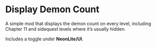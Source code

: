 # Display Demon Count

A simple mod that displays the demon count on every level, including Chapter 11 and sidequest levels where it’s usually hidden.

Includes a toggle under **NeonLite/UI**.
